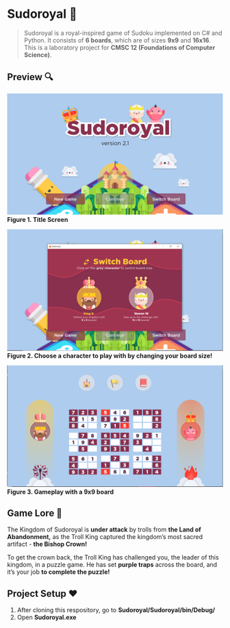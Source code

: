 # Sudoroyal 👑
>Sudoroyal is a royal-inspired game of Sudoku implemented on C# and Python. It consists of **6 boards**, which are of sizes **9x9** and **16x16**. This is a laboratory project for **CMSC 12 (Foundations of Computer Science)**.

## Preview 🔍
![Image of Title Screen](readme/title-screen.png)
**Figure 1. Title Screen**

![Image of Board Popup](readme/board-popup.png)
**Figure 2. Choose a character to play with by changing your board size!**

![Image of Gameplay](readme/gameplay-screen.png)
**Figure 3. Gameplay with a 9x9 board**

## Game Lore 🏰
The Kingdom of Sudoroyal is **under attack** by trolls from **the Land of Abandonment,** as the Troll King captured the kingdom’s most sacred artifact - **the Bishop Crown!**

To get the crown back, the Troll King has challenged you, the leader of this kingdom, in a puzzle game. He has set **purple traps** across the board, and it’s your job **to complete the puzzle!**

## Project Setup ❤️
1. After cloning this respository, go to **Sudoroyal/Sudoroyal/bin/Debug/**
2. Open **Sudoroyal.exe**
